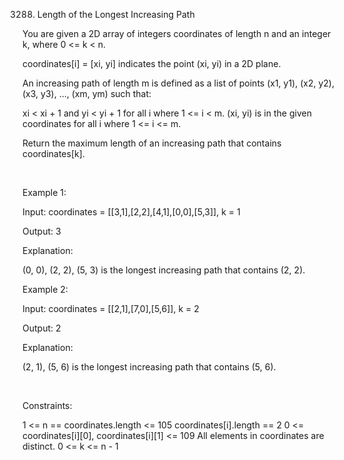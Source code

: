 3288. Length of the Longest Increasing Path

You are given a 2D array of integers coordinates of length n and an integer k, where 0 <= k < n.

coordinates[i] = [xi, yi] indicates the point (xi, yi) in a 2D plane.

An increasing path of length m is defined as a list of points (x1, y1), (x2, y2), (x3, y3), ..., (xm, ym) such that:

xi < xi + 1 and yi < yi + 1 for all i where 1 <= i < m.
(xi, yi) is in the given coordinates for all i where 1 <= i <= m.

Return the maximum length of an increasing path that contains coordinates[k].

 

Example 1:

Input: coordinates = [[3,1],[2,2],[4,1],[0,0],[5,3]], k = 1

Output: 3

Explanation:

(0, 0), (2, 2), (5, 3) is the longest increasing path that contains (2, 2).

Example 2:

Input: coordinates = [[2,1],[7,0],[5,6]], k = 2

Output: 2

Explanation:

(2, 1), (5, 6) is the longest increasing path that contains (5, 6).

 

Constraints:

1 <= n == coordinates.length <= 105
coordinates[i].length == 2
0 <= coordinates[i][0], coordinates[i][1] <= 109
All elements in coordinates are distinct.
0 <= k <= n - 1